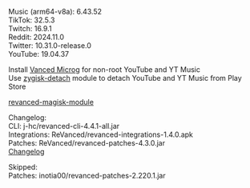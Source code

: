 Music (arm64-v8a): 6.43.52  
TikTok: 32.5.3  
Twitch: 16.9.1  
Reddit: 2024.11.0  
Twitter: 10.31.0-release.0  
YouTube: 19.04.37  

Install [Vanced Microg](https://github.com/TeamVanced/VancedMicroG/releases) for non-root YouTube and YT Music  
Use [zygisk-detach](https://github.com/j-hc/zygisk-detach) module to detach YouTube and YT Music from Play Store  

[revanced-magisk-module](https://github.com/j-hc/revanced-magisk-module)  

Changelog:  
CLI: j-hc/revanced-cli-4.4.1-all.jar  
Integrations: ReVanced/revanced-integrations-1.4.0.apk  
Patches: ReVanced/revanced-patches-4.3.0.jar  
[Changelog](https://github.com/ReVanced/revanced-patches/releases/tag/v4.3.0)  

Skipped:  
Patches: inotia00/revanced-patches-2.220.1.jar    

